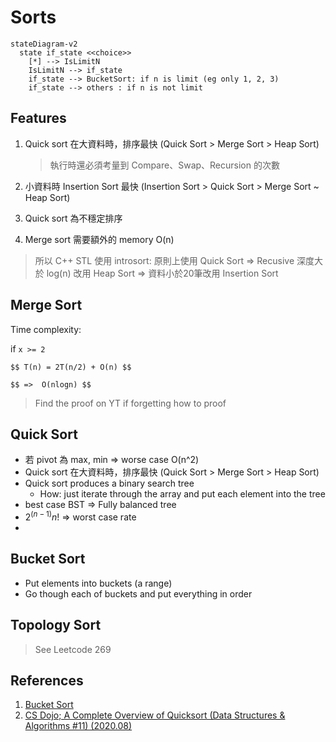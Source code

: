 # Sorts

```mermaid
stateDiagram-v2
  state if_state <<choice>>
    [*] --> IsLimitN
    IsLimitN --> if_state
    if_state --> BucketSort: if n is limit (eg only 1, 2, 3)
    if_state --> others : if n is not limit
```

## Features

1. Quick sort 在大資料時，排序最快 (Quick Sort > Merge Sort > Heap Sort)

    > 執行時還必須考量到 Compare、Swap、Recursion 的次數

2. 小資料時 Insertion Sort 最快 (Insertion Sort > Quick Sort > Merge Sort ~ Heap Sort)
3. Quick sort 為不穩定排序
4. Merge sort 需要額外的 memory O(n)

> 所以 C++ STL 使用 introsort: 
> 原則上使用 Quick Sort => 
> Recusive 深度大於 log(n) 改用 Heap Sort =>
> 資料小於20筆改用 Insertion Sort

## 

## Merge Sort

Time complexity:

if `x >= 2`

`$$ T(n) = 2T(n/2) + O(n) $$`

`$$ =>  O(nlogn) $$`

> Find the proof on YT if forgetting how to proof

## Quick Sort

- 若 pivot 為 max, min => worse case O(n^2)
- Quick sort 在大資料時，排序最快 (Quick Sort > Merge Sort > Heap Sort)
- Quick sort produces a binary search tree
    - How: just iterate through the array and put each element into the tree
- best case BST => Fully balanced tree
- $2^(n-1)n!$ => worst case rate
- 


## Bucket Sort

- Put elements into buckets (a range)
- Go though each of buckets and put everything in order

## Topology Sort

> See Leetcode 269

## References

1. [Bucket Sort](https://youtu.be/ELrhrrCjDOA)
2. [CS Dojo; A Complete Overview of Quicksort (Data Structures & Algorithms #11) (2020.08)](https://youtu.be/0SkOjNaO1XY)
